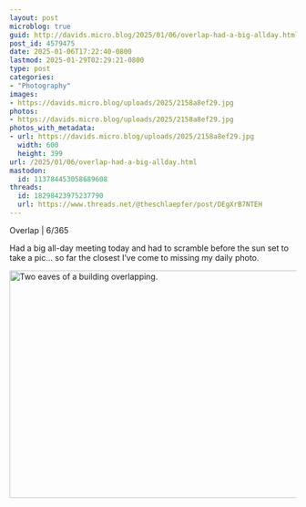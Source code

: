 ```yaml
---
layout: post
microblog: true
guid: http://davids.micro.blog/2025/01/06/overlap-had-a-big-allday.html
post_id: 4579475
date: 2025-01-06T17:22:40-0800
lastmod: 2025-01-29T02:29:21-0800
type: post
categories:
- "Photography"
images:
- https://davids.micro.blog/uploads/2025/2158a8ef29.jpg
photos:
- https://davids.micro.blog/uploads/2025/2158a8ef29.jpg
photos_with_metadata:
- url: https://davids.micro.blog/uploads/2025/2158a8ef29.jpg
  width: 600
  height: 399
url: /2025/01/06/overlap-had-a-big-allday.html
mastodon:
  id: 113784453058689608
threads:
  id: 18298423975237790
  url: https://www.threads.net/@theschlaepfer/post/DEgXrB7NTEH
---
```

Overlap | 6/365

Had a big all-day meeting today and had to scramble before the sun set to take a pic… so far the closest I’ve come to missing my daily photo.

<img src="/uploads/2025/2158a8ef29.jpg" width="600" height="399" alt="Two eaves of a building overlapping.">
